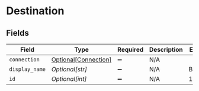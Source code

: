 # Destination


## Fields

| Field                                                     | Type                                                      | Required                                                  | Description                                               | Example                                                   |
| --------------------------------------------------------- | --------------------------------------------------------- | --------------------------------------------------------- | --------------------------------------------------------- | --------------------------------------------------------- |
| `connection`                                              | [Optional[Connection]](../../models/shared/connection.md) | :heavy_minus_sign:                                        | N/A                                                       |                                                           |
| `display_name`                                            | *Optional[str]*                                           | :heavy_minus_sign:                                        | N/A                                                       | BigQuery                                                  |
| `id`                                                      | *Optional[int]*                                           | :heavy_minus_sign:                                        | N/A                                                       | 10                                                        |